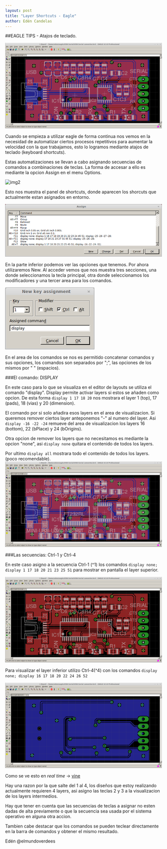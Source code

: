 ```yaml
---
layout: post
title: "Layer Shortcuts - Eagle"
author: Edén Candelas
---
```


##EAGLE TIPS - Atajos de teclado.

![img1][all]

<!-- more -->
Cuando se empieza a utilizar eagle de forma continua nos vemos en la necesidad de automatizar ciertos procesos repetitivos para aumentar la velocidad con la que trabajamos, esto lo logramos mediante atajos de teclado (keyboard shortcuts).


Estas automatizaciones se llevan a cabo asignando secuencias de comandos a combinaciones de teclas. La forma de accesar a ello es mediante la opcion Assign en el menu Options.

![img2][menuPath]

Esto nos muestra el panel de shortcuts, donde aparecen los shorcuts que actualmente estan asignados en entorno. 

![img2][assignEnv]

En la parte inferior podemos ver las opciones que tenemos. Por ahora utilizaremos New.
Al acceder vemos que nos muestra tres secciones, una donde seleccionamos la tecla principal, otra donde seleccionamos los modificadores y una tercer area para los comandos.

![img2][assignNew]

En el area de los comandos se nos es permitido concatenar comandos y sus opciones, los comandos son separados por ";", las opciones de los mismos por " " (espacios).

###El comando: DISPLAY

En este caso para lo que se visualiza en el editor de layouts se utiliza el comando "display". Display permite activar layers si estos se añaden como opcion. De esta forma 
`display 1 17 18 20`
nos mostrara el layer 1 (top), 17 (pads), 18 (vias) y 20 (dimension).

El comando por si solo añadira esos layers en el area de visualizacion. Si queremos remover ciertos layer anteponemos "-" al numero del layer. Asi 
`display -16 -22 -24` 
remueve del area de visualizacion los layers 16 (bottom), 22 (bPlace) y 24 (bOrigins).

Otra opcion de remover los layers que no necesitamos es mediante la opcion "none", asi 
`display none` 
quitara el contenido de todos los layers.

Por ultimo
`display all`
mostrara todo el contenido de todos los layers. (poco recomendable).
![img2][complete]

###Las secuencias: Ctrl-1 y Ctrl-4

En este caso asigno a la secuencia Ctrl-1 (^1) los comandos 
`display none; display 1 17 18 20 21 23 25 51`
para mostrar en pantalla el layer superior.

![img2][topCmd]

Para visualizar el layer inferior utilizo Ctrl-4(^4) con los comandos 
`display none; display 16 17 18 20 22 24 26 52`

![img2][bottomCmd]

Como se ve esto en *real time* -> [vine](https://vine.co/v/O2rnwOF3P6H)

Hay una razon por la que salte del 1 al 4, los diseños que estoy realizando actualmente requieren 4 layers, asi asigno las teclas 2 y 3 a la visualizacion de los layers intermedios.

Hay que tener en cuenta que las secuencias de teclas a asignar no esten dadas de alta previamente o que la secuencia sea usada por el sistema operativo en alguna otra accion.

Tambien cabe destacar que los comandos se pueden teclear directamente en la barra de comandos y obtener el mismo resultado.

Edén
@elmundoverdees


[all]: /assets/post_img/eagle/all.png  "all"
[menuPath]: /assets/post_img/eagle/  "menuPath" 
[assignEnv]: /assets/post_img/eagle/assignEnv.png  "assignEnv"
[assignNew]: /assets/post_img/eagle/assignNew.png  "assignNew"
[complete]: /assets/post_img/eagle/complete.png  "complete"
[topCmd]: /assets/post_img/eagle/topCmd.png  "topCmd"
[bottomCmd]: /assets/post_img/eagle/bottomCmd.png  "bottomCmd"






















